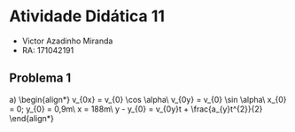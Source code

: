 # Atividade Didática 11

- Victor Azadinho Miranda
- RA: 171042191

## Problema 1

a) \begin{align*}
  v_{0x} = v_{0} \cos \alpha\\
  v_{0y} = v_{0} \sin \alpha\\
  x_{0} = 0; y_{0} = 0,9m\\
  x = 188m\\
  y - y_{0} = v_{0y}t + \frac{a_{y}t^{2}}{2}
\end{align*}